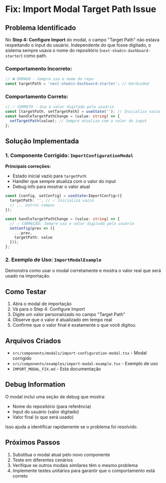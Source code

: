 # Fix: Import Modal Target Path Issue

## Problema Identificado

No **Step 4: Configure Import** do modal, o campo "Target Path" não estava respeitando o input do usuário. Independente do que fosse digitado, o sistema sempre usava o nome do repositório (`next-shadcn-dashboard-starter`) como path.

### Comportamento Incorreto:
```typescript
// ❌ ERRADO - Sempre usa o nome do repo
const targetPath = 'next-shadcn-dashboard-starter'; // Hardcoded
```

### Comportamento Correto:
```typescript
// ✅ CORRETO - Usa o valor digitado pelo usuário
const [targetPath, setTargetPath] = useState(''); // Inicializa vazio
const handleTargetPathChange = (value: string) => {
  setTargetPath(value); // Sempre atualiza com o valor do input
};
```

## Solução Implementada

### 1. Componente Corrigido: `ImportConfigurationModal`

**Principais correções:**
- Estado inicial vazio para `targetPath`
- Handler que sempre atualiza com o valor do input
- Debug info para mostrar o valor atual

```typescript
const [config, setConfig] = useState<ImportConfig>({
  targetPath: '', // ✅ Inicializa vazio
  // ... outros campos
});

const handleTargetPathChange = (value: string) => {
  // ✅ CORREÇÃO: Sempre usa o valor digitado pelo usuário
  setConfig(prev => ({
    ...prev,
    targetPath: value
  }));
};
```

### 2. Exemplo de Uso: `ImportModalExample`

Demonstra como usar o modal corretamente e mostra o valor real que será usado na importação.

## Como Testar

1. Abra o modal de importação
2. Vá para o Step 4: Configure Import
3. Digite um valor personalizado no campo "Target Path"
4. Observe que o valor é atualizado em tempo real
5. Confirme que o valor final é exatamente o que você digitou

## Arquivos Criados

- `src/components/modals/import-configuration-modal.tsx` - Modal corrigido
- `src/components/examples/import-modal-example.tsx` - Exemplo de uso
- `IMPORT_MODAL_FIX.md` - Esta documentação

## Debug Information

O modal inclui uma seção de debug que mostra:
- Nome do repositório (para referência)
- Input do usuário (valor digitado)
- Valor final (o que será usado)

Isso ajuda a identificar rapidamente se o problema foi resolvido.

## Próximos Passos

1. Substitua o modal atual pelo novo componente
2. Teste em diferentes cenários
3. Verifique se outros modais similares têm o mesmo problema
4. Implemente testes unitários para garantir que o comportamento está correto


